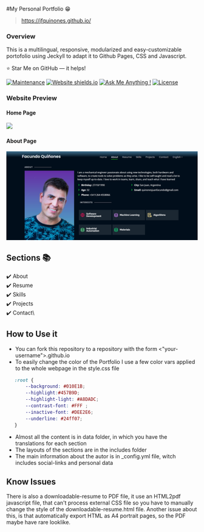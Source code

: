 #My  Personal Portfolio 😁
> https://jfquinones.github.io/

### Overview
This is a multilingual, responsive, modularized and easy-customizable portofolio using Jeckyll to adapt it to Github Pages, CSS and Javascript.

:star: Star Me on GitHub — it helps!

[![Maintenance](https://img.shields.io/badge/maintained-yes-green.svg)](https://github.com/jfquinones/jfquinones.github.io/commits/master)
[![Website shields.io](https://img.shields.io/badge/website-up-yellow)](http://jfquinones.github.io/)
[![Ask Me Anything !](https://img.shields.io/badge/ask%20me-linkedin-1abc9c.svg)](https://www.linkedin.com/in/juan-facundo-quiñones/)
[![License](http://img.shields.io/:license-mit-blue.svg?style=flat-square)](http://badges.mit-license.org)

### Website Preview
#### Home Page
<img src="website_images/Animation.gif" width="900">

#### About Page
<img src="website_images/about-me.png" width="900">


## Sections 📚
✔️ About\
✔️ Resume\
✔️ Skills\
✔️ Projects\
✔️ Contact\

## How to Use it

- You can fork this repository to a repository with the form <"your-username">.github.io
- To easily change the color of the Portfolio I use a few color vars applied to the whole webpage in the style.css file

```css
   :root {
       --background: #010E1B;
       --highlight:#457B9D;
       --highlight-light: #A8DADC;
       --contrast-font: #FFF ;
       --inactive-font: #DEE2E6;
       --underline: #24ff07;
   }
```

- Almost all the content is in data folder, in which you have the translations for each section
- The layouts of the sections are in the includes folder
- The main information about the autor is in _config.yml file, witch includes social-links and personal data

## Know Issues

There is also a downloadable-resume to PDF file, it use an HTML2pdf javascript file, that can't process external CSS file so you have to manually change the style of the downloadable-resume.html file. Another issue about this, is that automatically export HTML as A4 portrait pages, so the PDF maybe have rare looklike. 





